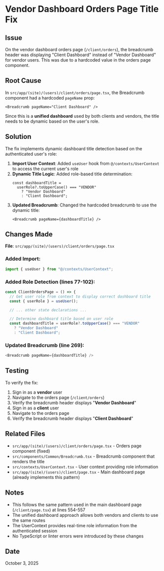 # Vendor Dashboard Orders Page Title Fix

## Issue

On the vendor dashboard orders page (`/client/orders`), the breadcrumb header was displaying "Client Dashboard" instead of "Vendor Dashboard" for vendor users. This was due to a hardcoded value in the orders page component.

## Root Cause

In `src/app/(site)/(users)/client/orders/page.tsx`, the Breadcrumb component had a hardcoded `pageName` prop:

```tsx
<Breadcrumb pageName="Client Dashboard" />
```

Since this is a **unified dashboard** used by both clients and vendors, the title needs to be dynamic based on the user's role.

## Solution

The fix implements dynamic dashboard title detection based on the authenticated user's role:

1. **Import User Context**: Added `useUser` hook from `@/contexts/UserContext` to access the current user's role
2. **Dynamic Title Logic**: Added role-based title determination:
   ```tsx
   const dashboardTitle =
     userRole?.toUpperCase() === "VENDOR"
       ? "Vendor Dashboard"
       : "Client Dashboard";
   ```
3. **Updated Breadcrumb**: Changed the hardcoded breadcrumb to use the dynamic title:
   ```tsx
   <Breadcrumb pageName={dashboardTitle} />
   ```

## Changes Made

**File**: `src/app/(site)/(users)/client/orders/page.tsx`

### Added Import:

```typescript
import { useUser } from "@/contexts/UserContext";
```

### Added Role Detection (lines 77-102):

```typescript
const ClientOrdersPage = () => {
  // Get user role from context to display correct dashboard title
  const { userRole } = useUser();

  // ... other state declarations ...

  // Determine dashboard title based on user role
  const dashboardTitle = userRole?.toUpperCase() === "VENDOR"
    ? "Vendor Dashboard"
    : "Client Dashboard";
```

### Updated Breadcrumb (line 269):

```typescript
<Breadcrumb pageName={dashboardTitle} />
```

## Testing

To verify the fix:

1. Sign in as a **vendor** user
2. Navigate to the orders page (`/client/orders`)
3. Verify the breadcrumb header displays "**Vendor Dashboard**"
4. Sign in as a **client** user
5. Navigate to the orders page
6. Verify the breadcrumb header displays "**Client Dashboard**"

## Related Files

- `src/app/(site)/(users)/client/orders/page.tsx` - Orders page component (fixed)
- `src/components/Common/Breadcrumb.tsx` - Breadcrumb component that renders the title
- `src/contexts/UserContext.tsx` - User context providing role information
- `src/app/(site)/(users)/client/page.tsx` - Main dashboard page (already implements this pattern)

## Notes

- This follows the same pattern used in the main dashboard page (`/client/page.tsx`) at lines 554-557
- The unified dashboard approach allows both vendors and clients to use the same routes
- The UserContext provides real-time role information from the authenticated session
- No TypeScript or linter errors were introduced by these changes

## Date

October 3, 2025
